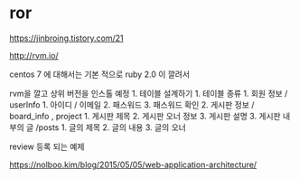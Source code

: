 # ror 
https://jinbroing.tistory.com/21

http://rvm.io/

centos 7 에 대해서는 기본 적으로 ruby 2.0 이 깔려서 

rvm을 깔고 상위 버전을  인스톨 예정
    1. 테이블 설계하기 
        1. 테이블 종류 
            1. 회원 정보 / userInfo
                1. 아이디 / 이메일 
                2. 패스워드
                3. 패스워드 확인 
            2. 게시판 정보  / board_info , project 
                1. 게시판 제목 
                2. 게시판 오너 정보 
                3. 게시판 설명 
            3. 게시판 내부의 글 /posts
                1. 글의 제목 
                2. 글의 내용 
                3. 글의 오너 



review 등록 되는 예제 

https://nolboo.kim/blog/2015/05/05/web-application-architecture/
